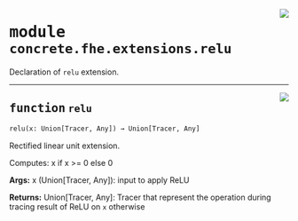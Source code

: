 <!-- markdownlint-disable -->

<a href="../../frontends/concrete-python/concrete/fhe/extensions/relu.py#L0"><img align="right" style="float:right;" src="https://img.shields.io/badge/-source-cccccc?style=flat-square"></a>

# <kbd>module</kbd> `concrete.fhe.extensions.relu`
Declaration of `relu` extension. 


---

<a href="../../frontends/concrete-python/concrete/fhe/extensions/relu.py#L15"><img align="right" style="float:right;" src="https://img.shields.io/badge/-source-cccccc?style=flat-square"></a>

## <kbd>function</kbd> `relu`

```python
relu(x: Union[Tracer, Any]) → Union[Tracer, Any]
```

Rectified linear unit extension. 

Computes:  x if x >= 0 else 0 



**Args:**
  x (Union[Tracer, Any]):  input to apply ReLU 



**Returns:**
  Union[Tracer, Any]:  Tracer that represent the operation during tracing  result of ReLU on `x` otherwise 


